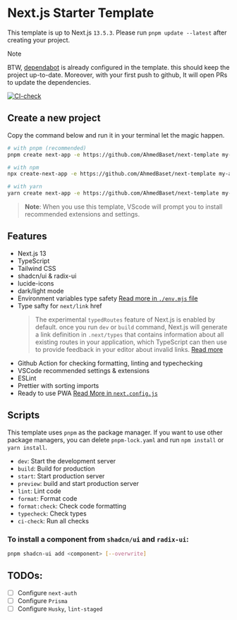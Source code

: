 # Next.js Starter Template

This template is up to Next.js `13.5.3`. Please run `pnpm update --latest` after creating your project.

> [!NOTE]
> BTW, [dependabot](https://docs.github.com/en/code-security/dependabot/dependabot-version-updates) is already configured in the template. this should keep the project up-to-date. Moreover, with your first push to github, It will open PRs to update the dependencies.

[![CI-check](https://github.com/AhmedBaset/next-template/actions/workflows/CI.yml/badge.svg)](https://github.com/AhmedBaset/next-template/actions/workflows/CI.yml)

## Create a new project

Copy the command below and run it in your terminal let the magic happen.

```bash
# with pnpm (recommended)
pnpm create next-app -e https://github.com/AhmedBaset/next-template my-app

# with npm
npx create-next-app -e https://github.com/AhmedBaset/next-template my-app

# with yarn
yarn create next-app -e https://github.com/AhmedBaset/next-template my-app
```

> **Note**: When you use this template, VScode will prompt you to install recommended extensions and settings.

## Features

- Next.js 13
- TypeScript
- Tailwind CSS
- shadcn/ui & radix-ui
- lucide-icons
- dark/light mode
- Environment variables type safety [Read more in `./env.mjs` file](./env.mjs)
- Type safty for `next/link` href
  > The experimental `typedRoutes` feature of Next.js is enabled by default. once you run `dev` or `build` command, Next.js will generate a link definition in `.next/types` that contains information about all existing routes in your application, which TypeScript can then use to provide feedback in your editor about invalid links. [Read more](https://nextjs.org/docs/app/building-your-application/configuring/typescript#statically-typed-links)
- Github Action for checking formatting, linting and typechecking
- VSCode recommended settings & extensions
- ESLint
- Prettier with sorting imports
- Ready to use PWA [Read More in `next.config.js`](./next.config.js)

## Scripts

This template uses `pnpm` as the package manager. If you want to use other package managers, you can delete `pnpm-lock.yaml` and run `npm install` or `yarn install`.

- `dev`: Start the development server
- `build`: Build for production
- `start`: Start production server
- `preview`: build and start production server
- `lint`: Lint code
- `format`: Format code
- `format:check`: Check code formatting
- `typecheck`: Check types
- `ci-check`: Run all checks

### To install a component from `shadcn/ui` and `radix-ui`:

```sh
pnpm shadcn-ui add <component> [--overwrite]
```

## TODOs:

- [ ] Configure `next-auth`
- [ ] Configure `Prisma`
- [ ] Configure `Husky`, `lint-staged`
